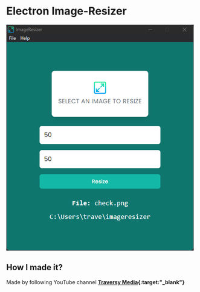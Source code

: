 # Electron Image-Resizer
![this is an image](https://github.com/newman-afk/electron/blob/master/assets/screen.png)
## How I made it?
Made by following YouTube channel **[Traversy Media](https://youtu.be/ML743nrkMHw){:target:"_blank"}**
